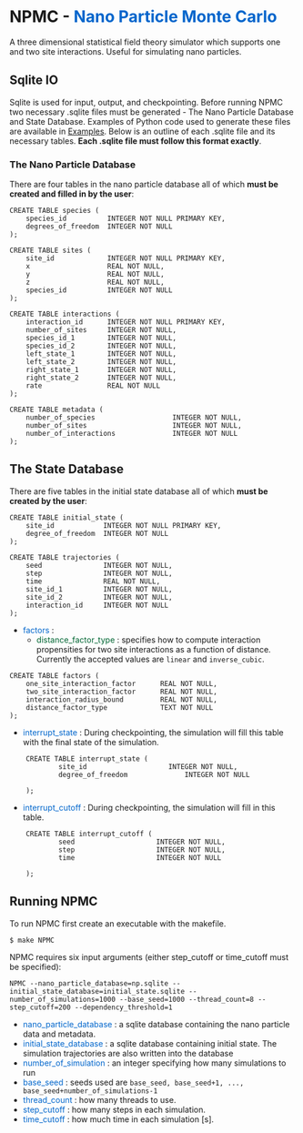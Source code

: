 # NPMC - <span style="color: #0066CC"> Nano Particle Monte Carlo </span>

A three dimensional statistical field theory simulator which supports one and two site interactions. Useful for simulating nano particles.

## Sqlite IO

Sqlite is used for input, output, and checkpointing. Before running NPMC two necessary .sqlite files must be generated - The Nano Particle Database and State Database. Examples of Python code used to generate these files are available in [Examples](./Examples.html). Below is an outline of each .sqlite file and its necessary tables. **Each .sqlite file must follow this format exactly**. 

### The Nano Particle Database
There are four tables in the nano particle database all of which **must be created and filled in by the user**:

```
CREATE TABLE species (
    species_id          INTEGER NOT NULL PRIMARY KEY,
    degrees_of_freedom  INTEGER NOT NULL
);
```

```
CREATE TABLE sites (
    site_id             INTEGER NOT NULL PRIMARY KEY,
    x                   REAL NOT NULL,
    y                   REAL NOT NULL,
    z                   REAL NOT NULL,
    species_id          INTEGER NOT NULL
);
```

```
CREATE TABLE interactions (
    interaction_id      INTEGER NOT NULL PRIMARY KEY,
    number_of_sites     INTEGER NOT NULL,
    species_id_1        INTEGER NOT NULL,
    species_id_2        INTEGER NOT NULL,
    left_state_1        INTEGER NOT NULL,
    left_state_2        INTEGER NOT NULL,
    right_state_1       INTEGER NOT NULL,
    right_state_2       INTEGER NOT NULL,
    rate                REAL NOT NULL
);
```

```
CREATE TABLE metadata (
    number_of_species                   INTEGER NOT NULL,
    number_of_sites                     INTEGER NOT NULL,
    number_of_interactions              INTEGER NOT NULL
);
```
## The State Database
There are five tables in the initial state database all of which **must be created by the user**: 

```
CREATE TABLE initial_state (
    site_id            INTEGER NOT NULL PRIMARY KEY,
    degree_of_freedom  INTEGER NOT NULL
);
```

```
CREATE TABLE trajectories (
    seed               INTEGER NOT NULL,
    step               INTEGER NOT NULL,
    time               REAL NOT NULL,
    site_id_1          INTEGER NOT NULL,
    site_id_2          INTEGER NOT NULL,
    interaction_id     INTEGER NOT NULL
);
```
- <span style="color:#0066CC"> factors </span>:
    - <span style="color:#006633"> distance_factor_type </span>: specifies how to compute interaction propensities for two site interactions as a function of distance. Currently the accepted values are `linear` and `inverse_cubic`.

```
CREATE TABLE factors (
    one_site_interaction_factor      REAL NOT NULL,
    two_site_interaction_factor      REAL NOT NULL,
    interaction_radius_bound         REAL NOT NULL,
    distance_factor_type             TEXT NOT NULL
);
```

- <span style="color:#0066CC"> interrupt_state </span>: During checkpointing, the simulation will fill this table with the final state of the simulation. 

```
    CREATE TABLE interrupt_state (
            site_id                    INTEGER NOT NULL,
            degree_of_freedom              INTEGER NOT NULL
            
    ); 
```

- <span style="color:#0066CC"> interrupt_cutoff </span>: During checkpointing, the simulation will fill in this table.

```
    CREATE TABLE interrupt_cutoff (
            seed                    INTEGER NOT NULL,
            step                    INTEGER NOT NULL,
            time                    INTEGER NOT NULL
            
    );
```


## Running NPMC
To run NPMC first create an executable with the makefile. 

```
$ make NPMC
```

NPMC requires six input arguments (either step_cutoff or time_cutoff must be specified): 

```
NPMC --nano_particle_database=np.sqlite --initial_state_database=initial_state.sqlite --number_of_simulations=1000 --base_seed=1000 --thread_count=8 --step_cutoff=200 --dependency_threshold=1
```

- <span style="color:#0066CC"> nano_particle_database </span>: a sqlite database containing the nano particle data and metadata.
- <span style="color:#0066CC"> initial_state_database </span> : a sqlite database containing initial state. The simulation trajectories are also written into the database
- <span style="color:#0066CC"> number_of_simulation </span>: an integer specifying how many simulations to run
-  <span style="color:#0066CC"> base_seed </span>: seeds used are `base_seed, base_seed+1, ..., base_seed+number_of_simulations-1`
- <span style="color:#0066CC"> thread_count </span>: how many threads to use.
- <span style="color:#0066CC"> step_cutoff </span>: how many steps in each simulation.
- <span style="color:#0066CC"> time_cutoff </span>: how much time in each simulation [s].